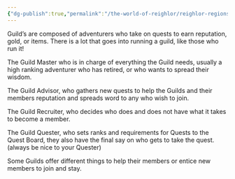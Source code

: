 ```yaml
---
{"dg-publish":true,"permalink":"/the-world-of-reighlor/reighlor-regions/kingdom-of-leloria/joleria/guilds-of-joleria/guild-basics/"}
---
```


Guild’s are composed of adventurers who take on quests to earn reputation, gold, or items. There is a lot that goes into running a guild, like those who run it!

The Guild Master who is in charge of everything the Guild needs, usually a high ranking adventurer who has retired, or who wants to spread their wisdom. 

The Guild Advisor, who gathers new quests to help the Guilds and their members reputation and spreads word to any who wish to join.

The Guild Recruiter, who decides who does and does not have what it takes to become a member. 

The Guild Quester, who sets ranks and requirements for Quests to the Quest Board, they also have the final say on who gets to take the quest. (always be nice to your Quester)


Some Guilds offer different things to help their members or entice new members to join and stay. 
